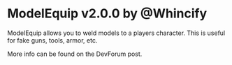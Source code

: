 # ModelEquip v2.0.0 by @Whincify  
ModelEquip allows you to weld models to a players character. This is useful for fake guns, tools, armor, etc.

More info can be found on the DevForum post. 

